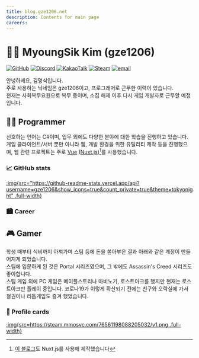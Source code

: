 ```yaml
---
title: blog.gze1206.net
description: Contents for main page
careers:
---
```

# 🙋‍♂️ MyoungSik Kim (gze1206)

[![GitHub](https://badgen.net/badge/GitHub/gze1206/dark?icon=github&labelColor=212121&color=525252)](https://github.com/gze1206)
[![Discord](https://badgen.net/badge/Discord/gze1206%235106/dark?icon=discord&labelColor=5865F2&color=525252)](https://discord.com)
[![KakaoTalk](https://img.shields.io/badge/KakaoTalk-ggzzzeze-default?logo=KakaoTalk&logoColor=black&labelColor=FFE01B&color=525252)](https://open.kakao.com/me/gze1206)
[![Steam](https://img.shields.io/badge/Steam-gze1206-default?logo=Steam&logoColor=white&labelColor=000000&color=525252)](https://steamcommunity.com/id/gze1206/)
[![email](https://img.shields.io/badge/email-gze1206@kakao.com-default?logo=Mail.Ru&logoColor=black&labelColor=FFE01B&color=525252)](mailto://gze1206@kakao.com)

안녕하세요, 김명식입니다.  
주로 사용하는 닉네임은 gze1206이고, 프로그래머로 근무한 이력이 있습니다.  
현재는 사회복무요원으로 복무 중이며, 소집 해제 이후 다시 게임 개발자로 근무할 예정입니다.

## 👨‍💻 Programmer
선호하는 언어는 C#이며, 업무 외에도 다양한 분야에 대한 학습을 진행하고 있습니다.  
게임 클라이언트/서버 뿐만 아니라 웹, 개발 환경을 위한 유틸리티 제작 등을 진행했으며, 웹 관련 프로젝트는 주로 [Vue](https://vuejs.org/) ([Nuxt.js](https://nuxtjs.org/))[^1]를 사용했습니다.

[^1]: [이 블로그](https://github.com/gze1206/blog.gze1206.net)도 Nuxt.js를 사용해 제작했습니다

### 📈 GitHub stats
[:img{src="https://github-readme-stats.vercel.app/api?username=gze1206&show_icons=true&count_private=true&theme=tokyonight" .full-width}](https://github.com/anuraghazra/github-readme-stats)

### 🏙 Career
<CareerList :careers="careers"></CareerList>

## 🎮 Gamer
학생 때부터 식비까지 아껴가며 스팀 등에 돈을 쏟아부은 결과 아래와 같은 계정이 만들어지게 되었습니다.  
스팀에 입문하게 된 것은 Portal 시리즈였으며, 그 밖에도 Assassin's Creed 시리즈도 좋아합니다.  
스팀 게임 외에 PC 게임은 메이플스토리나 마비노기, 로스트아크를 했지만 현재는 로스트아크만 플레이 중입니다. 
코로나19가 이렇게 확산되기 전에는 친구와 오락실에 가서 철권이나 리듬게임도 즐겨 했었습니다.

### 💸 Profile cards
[:img{src=https://steam.mmosvc.com/76561198088205032/v1.png .full-width}](https://steamcommunity.com/id/gze1206/)